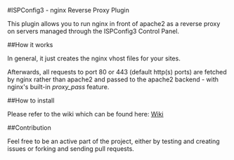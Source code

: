 #ISPConfig3 - nginx Reverse Proxy Plugin

This plugin allows you to run nginx in front of apache2 as a reverse proxy on servers managed through the ISPConfig3 Control Panel.


##How it works

In general, it just creates the nginx vhost files for your sites.

Afterwards, all requests to port 80 or 443 (default http(s) ports) are fetched by nginx rather than apache2 and passed to the apache2 backend - with nginx's built-in *proxy_pass* feature.


##How to install

Please refer to the wiki which can be found here: [Wiki](https://github.com/Rackster/ispconfig-3-nginx-reverse-proxy/wiki)


##Contribution

Feel free to be an active part of the project, either by testing and creating issues or forking and sending pull requests.